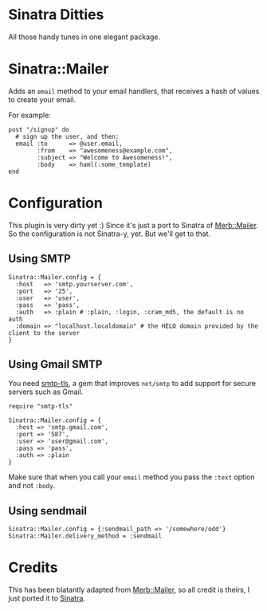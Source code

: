 Sinatra Ditties
===============

All those handy tunes in one elegant package.

Sinatra::Mailer
===============

Adds an `email` method to your email handlers, that receives a hash of values
to create your email.

For example:

    post "/signup" do
      # sign up the user, and then:
      email :to      => @user.email,
            :from    => "awesomeness@example.com",
            :subject => "Welcome to Awesomeness!",
            :body    => haml(:some_template)
    end

Configuration
=============

This plugin is very dirty yet :) Since it's just a port to Sinatra of
[Merb::Mailer][merb-mailer]. So the configuration is not Sinatra-y, yet.
But we'll get to that.

Using SMTP
----------

    Sinatra::Mailer.config = {
      :host   => 'smtp.yourserver.com',
      :port   => '25',
      :user   => 'user',
      :pass   => 'pass',
      :auth   => :plain # :plain, :login, :cram_md5, the default is no auth
      :domain => "localhost.localdomain" # the HELO domain provided by the client to the server
    }

Using Gmail SMTP
----------------

You need [smtp-tls][], a gem that improves `net/smtp` to add support for secure
servers such as Gmail.

    require "smtp-tls"

    Sinatra::Mailer.config = {
      :host => 'smtp.gmail.com',
      :port => '587',
      :user => 'user@gmail.com',
      :pass => 'pass',
      :auth => :plain
    }

Make sure that when you call your `email` method you pass the `:text` option
and not `:body`.

Using sendmail
--------------

    Sinatra::Mailer.config = {:sendmail_path => '/somewhere/odd'}
    Sinatra::Mailer.delivery_method = :sendmail

Credits
=======

This has been blatantly adapted from [Merb::Mailer][merb-mailer], so all credit
is theirs, I just ported it to [Sinatra][].

[merb-mailer]: http://github.com/wycats/merb-more/tree/master/merb-mailer
[smtp-tls]: http://github.com/ambethia/smtp-tls/tree/master
[Sinatra]: http://sinatrarb.com
